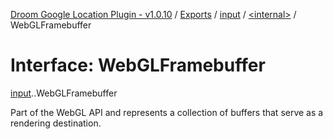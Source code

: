 [Droom Google Location Plugin - v1.0.10](../README.md) / [Exports](../modules.md) / [input](../modules/input.md) / [<internal\>](../modules/input._internal_.md) / WebGLFramebuffer

# Interface: WebGLFramebuffer

[input](../modules/input.md).[<internal>](../modules/input._internal_.md).WebGLFramebuffer

Part of the WebGL API and represents a collection of buffers that serve as a rendering destination.
